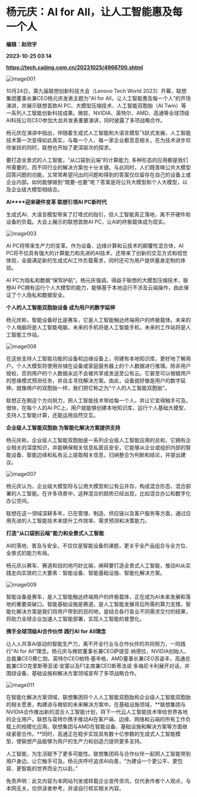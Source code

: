 # 杨元庆：AI for All，让人工智能惠及每一个人
**编辑：赵欣宇**

**2023-10-25 03:14**

**https://tech.caijing.com.cn/20231025/4966700.shtml**

![image001](https://tx1.cdn.caijing.com.cn/2023/1025/1698201720868.jpg)

10月24日，第九届联想创新科技大会（Lenovo Tech World 2023）开幕，联想集团董事长兼CEO杨元庆发表主题为“AI for All，让人工智能惠及每一个人”的开场演讲，并展示联想首款AI PC、大模型压缩技术、人工智能双胞胎（AI Twin）等一系列人工智能创新科技成果。微软、NVIDIA、英特尔、AMD、高通等全球顶级AI科技公司CEO参加大会并发表重要演讲，同时披露了多项战略合作。

杨元庆在演讲中指出，伴随着生成式人工智能和大语言模型飞跃式发展，人工智能技术第一次变得如此真实，与每一个人、每一家企业都息息相关。在为技术进步欢欣雀跃的同时，联想也开始了更深层次的探求。

要打造全景式的人工智能，“从口袋到云端”的计算能力, 多种形态的应用都是我们所需要的，而不同行业的解决方案也十分关键。与此同时，人们既青睐公共大模型回答问题的功能，又常常希望问出的问题和得到的答案仅仅留存在自己的设备上或企业内部。如何能够做到“既要-也要”呢？答案是将公共大模型和个人大模型，以及企业级大模型相结合。

**AI****迎来硬件变革 联想引领AI PC新时代**

生成式AI、大语言模型带来了灯塔式的指引，但人工智能真正落地，离不开硬件和设备的负载。大会上展示的联想首款AI PC，让AI的终极载体成为现实。

![image003](https://tx2.cdn.caijing.com.cn/2023/1025/1698201734455.jpg)

AI PC将带来生产力的变革。作为设备、边缘计算和云技术的颠覆性混合体，AI PC将不仅具有强大的计算能力和先进的AI技术，还带来了创新的交互方式和视觉体验，全面满足新的生成式AI工作负载需求，同时还可为用户提供量身定制的体验。

AI PC为隐私和数据“保驾护航”。杨元庆强调，得益于联想的大模型压缩技术，联想AI PC拥有运行个人大模型的能力，能够基于本地运行不涉及云端操作，由此保证了个人隐私和数据安全。

**个人的人工智能双胞胎设备 成为用户的数字延伸**

杨元庆称，智能设备好比是赛车，它是人工智能触达终端用户的终极载体。未来的个人电脑将是人工智能电脑，未来的手机将是人工智能手机，未来的工作站将是人工智能工作站。

![image006](https://tx2.cdn.caijing.com.cn/2023/1025/1698201844302.png)

在这些支持人工智能功能的设备和边缘设备上，将建有本地知识库，更好地了解用户。个人大模型将使用存储在设备或家庭服务器上的个人数据进行推理。除非用户授权，否则用户的个人数据永远不会被共享或发送至公有云。它甚至可以根据用户的思维模式预测任务，并自主寻找解决方案。由此，设备就好像是用户的数字延伸，就像用户的双胞胎一样，我们把它称之为“个人的人工智能双胞胎”。

联想正在朝这个方向努力，把人工智能技术带给每一个人，并让它变得触手可及。很快，在每个人的AI PC上，用户就能够创建本地知识库，运行个人基础大模型，支持人工智能计算，还能运用自然交互。

**企业级人工智能双胞胎 为智能化解决方案提供支持**

杨元庆称，企业级人工智能双胞胎是一系列企业级人工智能应用的总和，它拥有企业相关的深度知识，并能确保相关信息私密且安全，它能够从企业或组织内部的智能设备、智能边缘和私有云上提取相关信息，归纳整合为判断和结论，并提出建议。

![image007](https://img3.caijing.com.cn/2023/1025/1698201857799.jpg)

杨元庆认为，企业级大模型将与公用大模型和公有云并存，构成混合形态、混合部署的人工智能。在许多场景中，这种混合的趋势已经出现，比如混合办公和数字化办公空间。

联想在这一领域深耕多年，已在管理、制造、供应链以及客户服务等方面，通过应用先进的人工智能技术来提升工作效率、需求预测和决策能力。

**打造“从口袋到云端”能力和全景式人工智能**

AI的落地、普及与安全，不仅仅是智能设备的课题，更关乎全产品组合与全方位、全景式的能力布局。

杨元庆以赛车、赛道和目的地巧妙比喻，阐释要打造全景式人工智能，推动AI从实践走向实效的三大要素：智能设备、智能基础设施、智能化解决方案。

![image009](https://img5.caijing.com.cn/2023/1025/1698201881935.jpg)

智能设备是赛车，是人工智能触达终端用户的终极载体，正在成为AI未来发展和落地的重要突破口。智能基础设施是赛道，是人工智能发展背后所需的算力支撑。智能化解决方案是我们将用户带到的目的地，是结合各行各业不同需求交付的结果，将助力全球企业加速人工智能部署，实现人工智能的普慧化。

**携手全球顶级AI合作伙伴 践行AI for All理念**

让人人共享AI驱动的智能生产力，离不开全行业与合作伙伴的共同努力，一同践行“AI for All”理念。杨元庆与微软董事长兼CEO萨提亚·纳德拉，NVIDIA创始人、总裁兼CEO黄仁勋，英特尔CEO帕特·基辛格，AMD董事长兼CEO苏姿丰，高通总裁兼CEO克里斯蒂亚诺·安蒙以及F1主席兼CEO斯蒂法诺·多梅尼卡利展开对话，并围绕设备、基础设施和解决方案领域宣布了多项战略合作。

![image011](https://tx1.cdn.caijing.com.cn/2023/1025/1698201893374.jpg)

在智能化解决方案领域，联想集团将个人人工智能双胞胎和企业级人工智能双胞胎的相关愿景，构建进与微软的未来解决方案中。在基础设施领域，**联想集团与NVIDIA合作推出新的混合人工智能计划，将下一代云人工智能技术带给世界各地的企业用户。联想与英特尔携手推动AI在客户端、边缘、网络和云端的所有工作负载上的规模化应用。联想集团与AMD在智能设备、基础设施和解决方案等方面继续紧密合作。**同时，高通正在稳步实现具有数十亿参数的生成式人工智能模型，使联想产品能够为用户的生产力和创造力提供更多支持。

人工智能，为生活赋予了更多可能性。联想集团将与合作伙伴一起把人工智能带到用户身边，让它触手可及。杨元庆呼吁追求AI向善，“为建设一个更公平、更包容、更智能的世界而全力以赴。”

免责声明：此文内容为本网站刊发或转载企业宣传资讯，仅代表作者个人观点，与本网无关。仅供读者参考，并请自行核实相关内容。